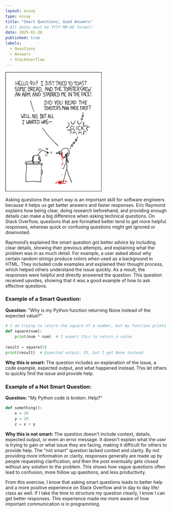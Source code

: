 ```yaml
---
layout: essay
type: essay
title: "Smart Questions, Good Answers"
# All dates must be YYYY-MM-DD format!
date: 2025-01-30
published: true
labels:
  - Questions
  - Answers
  - StackOverflow
---
```


<img width="300px" class="rounded float-start pe-4" src="../img/smart-questions/rtfm.png">

Asking questions the smart way is an important skill for software engineers because it helps us get better answers and faster responses. Eric Raymond explains how being clear, doing research beforehand, and providing enough details can make a big difference when asking technical questions. On Stack Overflow, questions that are formatted better tend to get more helpful responses, whereas quick or confusing questions might get ignored or downvoted.

Raymond’s explained the smart question got better advice by including clear details, showing their previous attempts, and explaining what the problem was in as much detail. For example, a user asked about why certain random strings produce colors when used as a background in HTML. They included code examples and explained their thought process, which helped others understand the issue quickly. As a result, the responses were helpful and directly answered the question. This question received upvotes, showing that it was a good example of how to ask effective questions.

### Example of a Smart Question:
**Question:** "Why is my Python function returning None instead of the expected value?"

```python
# I am trying to return the square of a number, but my function prints None. What am I doing wrong?
def square(num):
    print(num * num)  # I expect this to return a value

result = square(5)
print(result)  # Expected output: 25, but I get None instead
```

**Why this is smart:** The question includes an explanation of the issue, a code example, expected output, and what happened instead. This let others to quickly find the issue and provide help.

### Example of a Not Smart Question:
**Question:** "My Python code is broken. Help?"

```python
def something():
    x = 10
    y = 20
    z = x + y
```

**Why this is not smart:** The question doesn't include context, details, expected output, or even an error message. It doesn't explain what the user is trying to gain or what issue they are facing, making it difficult for others to provide help. The "not smart" question lacked context and clarity. By not providing more information or clarity, responses generally are made up by people requesting clarification, and then the post eventually gets closed without any solution to the problem. This shows how vague questions often lead to confusion, more follow up questions, and less productivity.

From this exercise, I know that asking smart questions leads to better help and a more positive experience on Stack Overflow and in day to day life/ class as well. If I take the time to structure my question clearly, I know I can get better responses. This experience made me more aware of how important communication is in programming.

